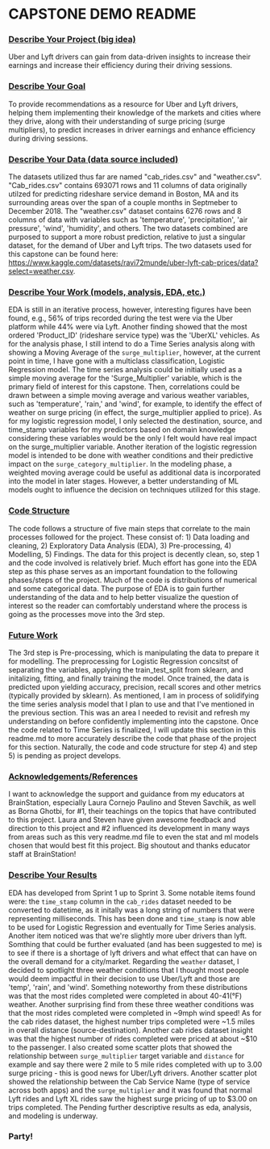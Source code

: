 # CAPSTONE DEMO README

### <ins>Describe Your Project (big idea)</ins>
Uber and Lyft drivers can gain from data-driven insights to increase their earnings and increase their efficiency during their driving sessions.

### <ins>Describe Your Goal</ins>
To provide recommendations as a resource for Uber and Lyft drivers, helping them implementing their knowledge of the markets and cities where they drive, along with their understanding of surge pricing (surge multipliers), to predict increases in driver earnings and enhance efficiency during driving sessions.

### <ins>Describe Your Data (data source included)</ins>
The datasets utilized thus far are named "cab_rides.csv" and "weather.csv". "Cab_rides.csv" contains 693071 rows and 11 columns of data originally utilzed for predicting rideshare service demand in Boston, MA and its surrounding areas over the span of a couple months in Septmeber to December 2018. The "weather.csv" dataset contains 6276 rows and 8 columns of data with variables such as 'temperature', 'precipitation', 'air pressure', 'wind', 'humidity', and others. The two datasets combined are purposed to support a more robust prediction, relative to just a singular dataset, for the demand of Uber and Lyft trips. The two datasets used for this capstone can be found here: https://www.kaggle.com/datasets/ravi72munde/uber-lyft-cab-prices/data?select=weather.csv.      

### <ins>Describe Your Work (models, analysis, EDA, etc.)</ins>
EDA is still in an iterative process, however, interesting figures have been found, e.g., 56% of trips recorded during the test were via the Uber platform while 44% were via Lyft. Another finding showed that the most ordered 'Product_ID' (rideshare service type) was the 'UberXL' vehicles. As for the analysis phase, I still intend to do a Time Series analysis along with showing a Moving Average of the `surge_multiplier`, however, at the current point in time, I have gone with a multiclass classification, Logistic Regression model. The time series analysis could be initially used as a simple moving average for the 'Surge_Multiplier' variable, which is the primary field of interest for this capstone. Then, correlations could be drawn between a simple moving average and various weather variables, such as 'temperature', 'rain,' and 'wind', for example, to identify the effect of weather on surge pricing (in effect, the surge_multiplier applied to price). As for my logistic regression model, I only selected the destination, source, and time_stamp variables for my predictors based on domain knowledge considering these variables would be the only I felt would have real impact on the surge_multiplier variable. Another iteration of the logistic regression model is intended to be done with weather conditions and their predictive impact on the `surge_category_multiplier`. In the modeling phase, a weighted moving average could be useful as additional data is incorporated into the model in later stages. However, a better understanding of ML models ought to influence the decision on techniques utilized for this stage.

### <ins>Code Structure</ins>
The code follows a structure of five main steps that correlate to the main processes followed for the project. These consist of: 1) Data loading and cleaning, 2) Exploratory Data Analysis (EDA), 3) Pre-processing, 4) Modelling, 5) Findings. The data for this project is decently clean, so, step 1 and the code involved is relatively brief. Much effort has gone into the EDA step as this phase serves as an important foundation to the following phases/steps of the project. Much of the code is distributions of numerical and some categorical data. The purpose of EDA is to gain further understanding of the data and to help better visualize the question of interest so the reader can comfortably understand where the process is going as the processes move into the 3rd step. 

### <ins>Future Work</ins> 
The 3rd step is Pre-processing, which is manipulating the data to prepare it for modelling. The preprocessing for Logistic Regression concsitst of separating the variables, applying the train_test_split from sklearn, and initalizing, fitting, and finally training the model. Once trained, the data is predicted upon yielding accuracy, precision, recall scores and other metrics (typically provided by sklearn). As mentioned, I am in process of solidifying the time series analysis model that I plan to use and that I've mentioned in the previous section. This was an area I needed to revisit and refresh my understanding on before confidently implementing into the capstone. Once the code related to Time Series is finalized, I will update this section in this readme.md to more accurately describe the code that phase of the project for this section. Naturally, the code and code structure for step 4) and step 5) is pending as project develops. 

### <ins>Acknowledgements/References</ins>
I want to acknowledge the support and guidance from my educators at BrainStation, especially Laura Cornejo Paulino and Steven Savchik, as well as Borna Ghotbi, for #1, their teachings on the topics that have contributed to this project. Laura and Steven have given awesome feedback and direction to this project and #2 influenced its development in many ways from areas such as this very readme.md file to even the stat and ml models chosen that would best fit this project. Big shoutout and thanks educator staff at BrainStation! 

### <ins>Describe Your Results</ins>
EDA has developed from Sprint 1 up to Sprint 3. Some notable items found were: the `time_stamp` column in the `cab_rides` dataset needed to be converted to datetime, as it initally was a long string of numbers that were representing milliseconds. This has been done and `time_stamp` is now able to be used for Logistic Regression and eventually for Time Series analysis. Another item noticed was that we're slightly more uber drivers than lyft. Somthing that could be further evaluated (and has been suggested to me) is to see if there is a shortage of lyft drivers and what effect that can have on the overall demand for a city/market. Regarding the `weather` dataset, I decided to spotlight three weather conditions that I thought most people would deem impactful in their decision to use Uber/Lyft and those are 'temp', 'rain', and 'wind'. Something noteworthy from these distributions was that the most rides completed were completed in about 40-41(°F) weather. Another surprising find from these three weather conditions was that the most rides completed were completed in ~9mph wind speed! As for the cab rides dataset, the highest number trips completed were ~1.5 miles in overall distance (source-destination). Another cab rides dataset insight was that the highest number of rides completed were priced at about ~$10 to the passenger. I also created some scatter plots that showed the relationship between `surge_multiplier` target variable and `distance` for example and say there were 2 mile to 5 mile rides completed with up to 3.00 surge pricing - this is good news for Uber/Lyft drivers. Another scatter plot showed the relationship between the Cab Service Name (type of service across both apps) and the `surge_multiplier` and it was found that normal Lyft rides and Lyft XL rides saw the highest surge pricing of up to $3.00 on trips completed. The Pending further descriptive results as eda, analysis, and modeling is underway.

### Party!
